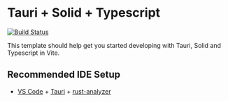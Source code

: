 # Tauri + Solid + Typescript

[![Build Status](https://github.com/matkarlg/rps-tauri/actions/workflows/ci.yml/badge.svg?branch=master)](https://github.com/matkarlg/rps-tauri/actions)

This template should help get you started developing with Tauri, Solid and Typescript in Vite.

## Recommended IDE Setup

- [VS Code](https://code.visualstudio.com/) + [Tauri](https://marketplace.visualstudio.com/items?itemName=tauri-apps.tauri-vscode) + [rust-analyzer](https://marketplace.visualstudio.com/items?itemName=rust-lang.rust-analyzer)
